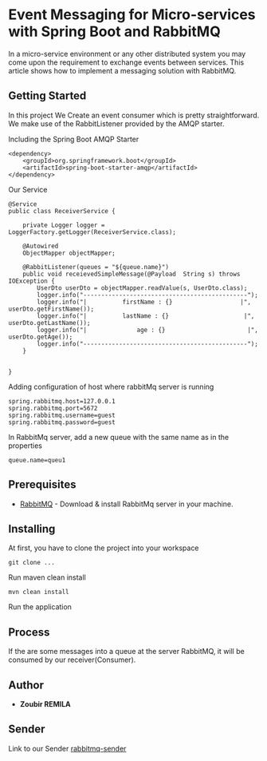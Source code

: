 # Event Messaging for Micro-services with Spring Boot and RabbitMQ

In a micro-service environment or any other distributed system you may come upon the requirement to exchange events between services. This article shows how to implement a messaging solution with RabbitMQ.

## Getting Started

In this project We Create an event consumer which is pretty straightforward. We make use of the RabbitListener provided by the AMQP starter.

Including the Spring Boot AMQP Starter 
```
<dependency>
    <groupId>org.springframework.boot</groupId>
    <artifactId>spring-boot-starter-amqp</artifactId>
</dependency>
```
Our Service
```
@Service
public class ReceiverService {

    private Logger logger = LoggerFactory.getLogger(ReceiverService.class);

    @Autowired
    ObjectMapper objectMapper;

    @RabbitListener(queues = "${queue.name}")
    public void receievedSimpleMessage(@Payload  String s) throws IOException {
        UserDto userDto = objectMapper.readValue(s, UserDto.class);
        logger.info("----------------------------------------------");
        logger.info("|          firstName : {}                   |", userDto.getFirstName());
        logger.info("|          lastName : {}                     |", userDto.getLastName());
        logger.info("|              age : {}                       |", userDto.getAge());
        logger.info("----------------------------------------------");
    }


}
```

Adding configuration of host where rabbitMq server is running  

```
spring.rabbitmq.host=127.0.0.1
spring.rabbitmq.port=5672
spring.rabbitmq.username=guest
spring.rabbitmq.password=guest
```

In RabbitMq server, add a new queue with the same name as in the properties

```
queue.name=queu1
```

## Prerequisites

* [RabbitMQ](https://www.rabbitmq.com/download.html) - Download & install RabbitMq server in your machine. 

## Installing

At first, you have to clone the project into your workspace

```
git clone ...
```

Run maven clean install

```
mvn clean install
```

Run the  application

## Process

If the are some  messages into a queue at the server RabbitMQ, it will be consumed by our receiver(Consumer). 
## Author

* **Zoubir REMILA** 

## Sender

Link to our Sender [rabbitmq-sender](https://gitlab.com/zoubir/rabbitmq-sender)
